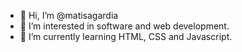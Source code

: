 - 👋 Hi, I’m @matisagardia
- 👀 I’m interested in software and web development.
- 🌱 I’m currently learning HTML, CSS and Javascript.

<!---
matisagardia/matisagardia is a ✨ special ✨ repository because its `README.md` (this file) appears on your GitHub profile.
You can click the Preview link to take a look at your changes.
--->
